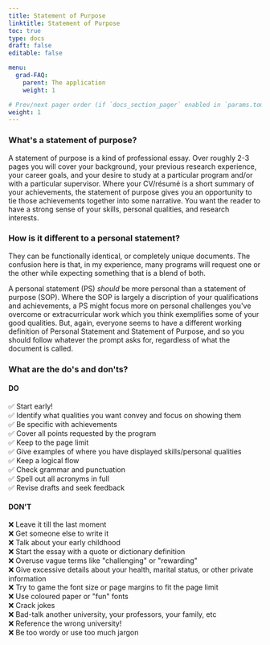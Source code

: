 ```yaml
---
title: Statement of Purpose
linktitle: Statement of Purpose
toc: true
type: docs
draft: false
editable: false

menu:
  grad-FAQ:
    parent: The application
    weight: 1

# Prev/next pager order (if `docs_section_pager` enabled in `params.toml`)
weight: 1
---
```


### What's a statement of purpose?

A statement of purpose is a kind of professional essay. Over roughly 2-3 pages you will cover your background, your previous research experience, your career goals, and your desire to study at a particular program and/or with a particular supervisor. Where your CV/résumé is a short summary of your achievements, the statement of purpose gives you an opportunity to tie those achievements together into some narrative. You want the reader to have a strong sense of your skills, personal qualities, and research interests.

### How is it different to a personal statement?

They can be functionally identical, or completely unique documents. The confusion here is that, in my experience, many programs will request one or the other while expecting something that is a blend of both. 

A personal statement (PS) _should_ be more personal than a statement of purpose (SOP). Where the SOP is largely a discription of your qualifications and achievements, a PS might focus more on personal challenges you've overcome or extracurricular work which you think exemplifies some of your good qualities. But, again, everyone seems to have a different working definition of Personal Statement and Statement of Purpose, and so you should follow whatever the prompt asks for, regardless of what the document is called.

### What are the do's and don'ts?

#### DO

✅ Start early!  
✅ Identify what qualities you want convey and focus on showing them  
✅ Be specific with achievements  
✅ Cover all points requested by the program  
✅ Keep to the page limit  
✅ Give examples of where you have displayed skills/personal qualities  
✅ Keep a logical flow  
✅ Check grammar and punctuation  
✅ Spell out all acronyms in full  
✅ Revise drafts and seek feedback

#### DON'T

❌ Leave it till the last moment  
❌ Get someone else to write it  
❌ Talk about your early childhood  
❌ Start the essay with a quote or dictionary definition  
❌ Overuse vague terms like "challenging" or "rewarding"  
❌ Give excessive details about your health, marital status, or other private information  
❌ Try to game the font size or page margins to fit the page limit  
❌ Use coloured paper or "fun" fonts  
❌ Crack jokes  
❌ Bad-talk another university, your professors, your family, etc  
❌ Reference the wrong university!  
❌ Be too wordy or use too much jargon  
